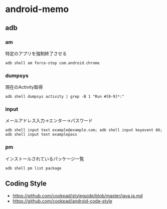 # android-memo

## adb

### am

特定のアプリを強制終了させる

```
adb shell am force-stop com.android.chrome
```

### dumpsys

現在のActivity取得
```
adb shell dumpsys activity | grep -B 1 "Run #[0-9]*:"
```

### input

メールアドレス入力→エンター→パスワード
```
adb shell input text example@example.com; adb shell input keyevent 66; adb shell input text examplepass
```

### pm

インストールされているパッケージ一覧
```
adb shell pm list package
```


## Coding Style
- https://github.com/cookpad/styleguide/blob/master/java.ja.md
- https://github.com/cookpad/android-code-style

